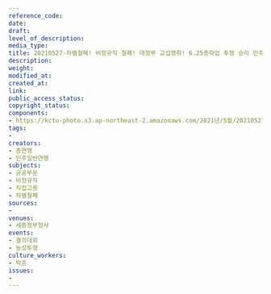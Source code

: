 ```yaml
---
reference_code: 
date: 
draft: 
level_of_description: 
media_type: 
title: 20210527-차별철폐! 비정규직 철폐! 대정부 교섭쟁취! 6.25총파업 투쟁 승리 민주노총 민주일반연맹 확대간부 결의대회
description: 
weight: 
modified_at: 
created_at: 
link: 
public_access_status: 
copyright_status: 
components:
- https://kctu-photo.s3.ap-northeast-2.amazonaws.com/2021년/5월/20210527-차별철폐!+비정규직+철폐!+대정부+교섭쟁취!+6.25총파업+투쟁+승리+민주노총+민주일반연맹+확대간부+결의대회/_1D20257.jpg
tags:
- 
creators:
- 총연맹
- 민주일반연맹
subjects:
- 공공부문
- 비정규직
- 직접고용
- 차별철폐
sources:
- 
venues:
- 세종정부청사
events:
- 결의대회
- 농성투쟁
culture_workers:
- 박준
issues:
- 
---
```

